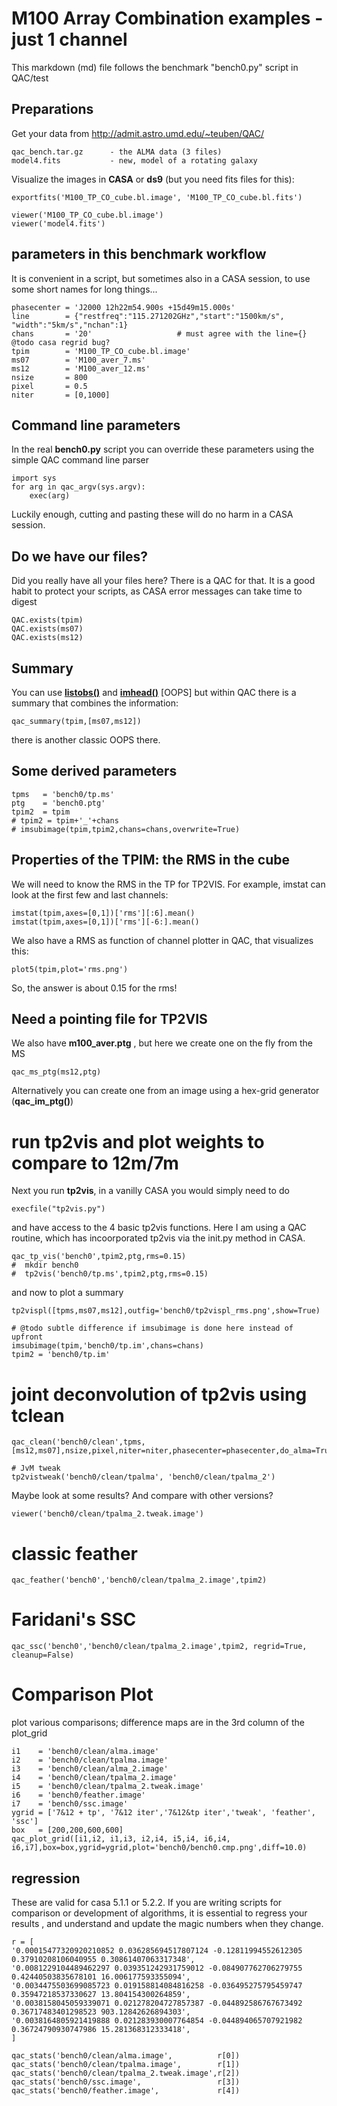 #   M100 Array Combination examples - just 1 channel

This markdown (md) file follows the benchmark "bench0.py" script in QAC/test

## Preparations

Get your data from http://admit.astro.umd.edu/~teuben/QAC/

    qac_bench.tar.gz      - the ALMA data (3 files)
    model4.fits           - new, model of a rotating galaxy

Visualize the images in **CASA** or **ds9** (but you need fits files for this):

    exportfits('M100_TP_CO_cube.bl.image', 'M100_TP_CO_cube.bl.fits')

    viewer('M100_TP_CO_cube.bl.image')
    viewer('model4.fits')

## parameters in this benchmark workflow

It is convenient in a script, but sometimes also in a CASA session, to use some short names for long things...

    phasecenter = 'J2000 12h22m54.900s +15d49m15.000s'
    line        = {"restfreq":"115.271202GHz","start":"1500km/s", "width":"5km/s","nchan":1}
    chans       = '20'                   # must agree with the line={}    @todo casa regrid bug?
    tpim        = 'M100_TP_CO_cube.bl.image'
    ms07        = 'M100_aver_7.ms'
    ms12        = 'M100_aver_12.ms'
    nsize       = 800
    pixel       = 0.5
    niter       = [0,1000]


## Command line parameters

In the real **bench0.py** script you can override these parameters using the simple QAC command line parser

    import sys
    for arg in qac_argv(sys.argv):
        exec(arg)

Luckily enough, cutting and pasting these will do no harm in a CASA session.

## Do we have our files?

Did you really have all your files here? There is a QAC for that. It is  a good habit to protect your scripts, as CASA
error messages can take time to digest

    QAC.exists(tpim)
    QAC.exists(ms07)
    QAC.exists(ms12)

## Summary

You can use
[**listobs()**](https://casa.nrao.edu/casadocs/latest/global-task-list/task_listobs/about) 
and
[**imhead()**](https://casa.nrao.edu/casadocs/latest/global-task-list/task_imhead/about)  [OOPS]
but within QAC there is a summary that combines the information:


    qac_summary(tpim,[ms07,ms12])

there is another classic OOPS there.

## Some derived parameters


    tpms   = 'bench0/tp.ms'
    ptg    = 'bench0.ptg'
    tpim2  = tpim
    # tpim2 = tpim+'_'+chans
    # imsubimage(tpim,tpim2,chans=chans,overwrite=True)


## Properties of the TPIM: the RMS in the cube

We will need to know the RMS in the TP for TP2VIS. For example, imstat can look at the first few and last channels:

    imstat(tpim,axes=[0,1])['rms'][:6].mean()
    imstat(tpim,axes=[0,1])['rms'][-6:].mean()

We also have a RMS as function of channel plotter in QAC, that visualizes this:

    plot5(tpim,plot='rms.png')


So, the answer is about 0.15 for the rms!


## Need a pointing file for TP2VIS

We also have **m100_aver.ptg** , but here we create one on the fly from the MS

    qac_ms_ptg(ms12,ptg)

Alternatively you can create one from an image using a hex-grid generator (**qac_im_ptg()**)

# run tp2vis and plot weights to compare to 12m/7m

Next you run **tp2vis**, in a vanilly CASA you would simply need to do

    execfile("tp2vis.py")

and have access to the 4 basic tp2vis functions. Here I am using a QAC routine, which has
incoorporated tp2vis via the init.py method in CASA.


    qac_tp_vis('bench0',tpim2,ptg,rms=0.15)
    #  mkdir bench0
    #  tp2vis('bench0/tp.ms',tpim2,ptg,rms=0.15)

and now to plot a summary
    
    tp2vispl([tpms,ms07,ms12],outfig='bench0/tp2vispl_rms.png',show=True)

    # @todo subtle difference if imsubimage is done here instead of upfront
    imsubimage(tpim,'bench0/tp.im',chans=chans)
    tpim2 = 'bench0/tp.im'

# joint deconvolution of tp2vis using tclean

    qac_clean('bench0/clean',tpms,[ms12,ms07],nsize,pixel,niter=niter,phasecenter=phasecenter,do_alma=True,**line)

    # JvM tweak
    tp2vistweak('bench0/clean/tpalma', 'bench0/clean/tpalma_2')

Maybe look at some results? And compare with other versions?

    viewer('bench0/clean/tpalma_2.tweak.image')


# classic feather

    qac_feather('bench0','bench0/clean/tpalma_2.image',tpim2)

# Faridani's SSC

    qac_ssc('bench0','bench0/clean/tpalma_2.image',tpim2, regrid=True, cleanup=False)

# Comparison Plot

plot various comparisons; difference maps are in the 3rd column of the plot_grid


    i1    = 'bench0/clean/alma.image'
    i2    = 'bench0/clean/tpalma.image'
    i3    = 'bench0/clean/alma_2.image'
    i4    = 'bench0/clean/tpalma_2.image'
    i5    = 'bench0/clean/tpalma_2.tweak.image'
    i6    = 'bench0/feather.image'
    i7    = 'bench0/ssc.image'
    ygrid = ['7&12 + tp', '7&12 iter','7&12&tp iter','tweak', 'feather', 'ssc']
    box   = [200,200,600,600]
    qac_plot_grid([i1,i2, i1,i3, i2,i4, i5,i4, i6,i4, i6,i7],box=box,ygrid=ygrid,plot='bench0/bench0.cmp.png',diff=10.0)

## regression

These are valid for casa 5.1.1 or 5.2.2.    If you are writing scripts for comparison or development of algorithms,
it is essential to regress your results , and understand and update the magic numbers when they change.


    r = [
    '0.00015477320920210852 0.036285694517807124 -0.12811994552612305 0.37910208106040955 0.30861407063317348',
    '0.0081229104489462297 0.039351242931759012 -0.084907762706279755 0.42440503835678101 16.006177593355094',
    '0.0034475503699085723 0.019158814084816258 -0.036495275795459747 0.35947218537330627 13.804154300264859',
    '0.0038158045059339071 0.021278204727857387 -0.044892586767673492 0.36717483401298523 903.12842626894303',
    '0.0038164805921419888 0.021283930007764854 -0.044894065707921982 0.36724790930747986 15.281368312333418',
    ]

    qac_stats('bench0/clean/alma.image',          r[0])
    qac_stats('bench0/clean/tpalma.image',        r[1])
    qac_stats('bench0/clean/tpalma_2.tweak.image',r[2])
    qac_stats('bench0/ssc.image',                 r[3])
    qac_stats('bench0/feather.image',             r[4])

